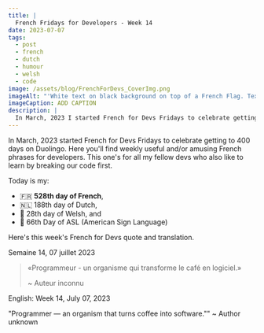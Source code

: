```yaml
---
title: |
  French Fridays for Developers - Week 14
date: 2023-07-07
tags:
  - post
  - french
  - dutch
  - humour
  - welsh
  - code
image: /assets/blog/FrenchForDevs_CoverImg.png
imageAlt: "'White text on black background on top of a French Flag. Text says French for Devs! Funny and/or useful French quotes for developers. A New French for Devs Quote Every Friday! https://gingerkiwi.dev'"
imageCaption: ADD CAPTION
description: |
  In March, 2023 I started French for Devs Fridays to celebrate getting to 400 days on Duolingo. Here you'll find weekly useful and/or amusing French phrases for developers.  « Programmeur - un organisme qui transforme le café en logiciel. » Read the full post for the translation.
---
```

In March, 2023  started French for Devs Fridays to celebrate getting to 400 days on Duolingo. Here you'll find weekly useful and/or amusing French phrases for developers. This one's for all my fellow devs who also like to learn by breaking our code first.

Today is my:
- 🇫🇷 **528th day of French**, 
- 🇳🇱 188th day of Dutch, 
- 🏴󠁧󠁢󠁷󠁬󠁳󠁿 28th day of Welsh,
  and 
- 👋 66th Day of ASL (American Sign Language)

Here's this week's French for Devs quote and translation.

Semaine 14, 07 juillet 2023

>«Programmeur - un organisme qui transforme le café en logiciel.»
>
>~ Auteur inconnu

English:  Week 14, July 07, 2023

"Programmer — an organism that turns coffee into software.""
~ Author unknown

